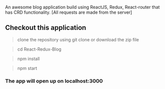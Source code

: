 An awesome blog application build using ReactJS, Redux, React-router that has CRD functionality. [All requests are made from the server]

## Checkout this application

> clone the repository using git clone or download the zip file

> cd React-Redux-Blog

> npm install

> npm start

### The app will open up on localhost:3000

